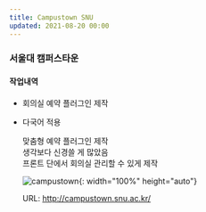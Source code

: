 ```yaml
---
title: Campustown SNU
updated: 2021-08-20 00:00
---
```


### 서울대 캠퍼스타운
  
#### 작업내역
- 회의실 예약 플러그인 제작
- 다국어 적용
  
	맞춤형 예약 플러그인 제작  
	생각보다 신경쓸 게 많았음  
	프론트 단에서 회의실 관리할 수 있게 제작
  
	![campustown](https://github.com/project0210/project0210.github.io/blob/master/_posts/images/campustown/001.png?raw=true){: width="100%" height="auto"}
  
	URL: http://campustown.snu.ac.kr/